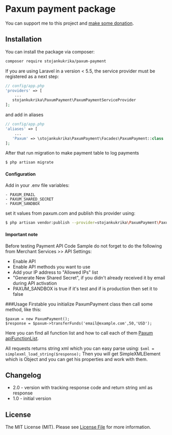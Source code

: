 Paxum payment package
==============================================================

You can support me to this project and [make some donation]( https://paypal.me/stojankukrika).

Installation
---
You can install the package via composer:

```bash
composer require stojankukrika/paxum-payment
```

If you are using Laravel in a version < 5.5, the service provider must be registered as a next step:

```php
// config/app.php
'providers' => [
    ...
   stojankukrika\PaxumPayment\PaxumPaymentServiceProvider
];
```
and add in aliases
```php
// config/app.php
'aliases' => [
    ...
   'Paxum' => \stojankukrika\PaxumPayment\Facades\PaxumPayment::class
];
```
After that run migration to make payment table to log payments

```bash
$ php artisan migrate
```

#### Configuration

Add in your .env file variables:
```
- PAXUM_EMAIL 
- PAXUM_SHARED_SECRET  
- PAXUM_SANDBOX
```
set it values from paxum.com and publish this provider using:
```bash
$ php artisan vendor:publish --provider=stojankukrika\PaxumPayment\PaxumPaymentServiceProvider
```

#### Important note
Before testing Payment API Code Sample do not forget to do the following from Merchant Services >> API Settings:
 - Enable API
 - Enable API methods you want to use
 - Add your IP address to "Allowed IPs" list
 - "Generate New Shared Secret", if you didn't already received it by email during API activation
 - PAXUM_SANDBOX is true if it's test and if is production then set it to false


###Usage
Firstable you initialize PaxumPayment class then call some method, like this:
```
$paxum = new PaxumPayment();
$response = $paxum->transferFunds('email@example.com',50,'USD');
```  
Here you can find all function list and how to call each of them
[Paxum apiFunctionList](https://www.paxum.com/payment-docs/page.php?name=apiFunctionList).

All requests returns string xml which you can easy parse using:
``
$xml = simplexml_load_string($response);
``
Then you will get SimpleXMLElement which is Object and you can get his properties and work with them.
 

Changelog
---
- 2.0 - version with tracking response code and return string xml as response
- 1.0 - initial version


License
---
The MIT License (MIT). Please see [License File](LICENSE) for more information.
